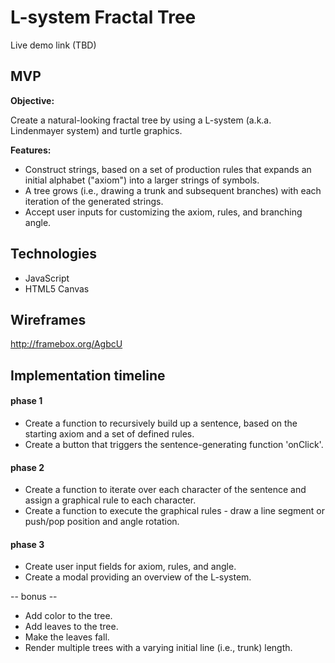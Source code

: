 # L-system Fractal Tree

Live demo link (TBD)

## MVP

**Objective:**

Create a natural-looking fractal tree by using a L-system (a.k.a. Lindenmayer system) and turtle graphics.

**Features:**

* Construct strings, based on a set of production rules that expands an initial alphabet ("axiom") into a larger strings of symbols.
* A tree grows (i.e., drawing a trunk and subsequent branches) with each iteration of the generated strings.
* Accept user inputs for customizing the axiom, rules, and branching angle.

## Technologies

* JavaScript
* HTML5 Canvas

## Wireframes

http://framebox.org/AgbcU

## Implementation timeline

#### phase 1 ####
* Create a function to recursively build up a sentence, based on the starting axiom and a set of defined rules.
* Create a button that triggers the sentence-generating function 'onClick'.

#### phase 2 ####
* Create a function to iterate over each character of the sentence and assign a graphical rule to each character.
* Create a function to execute the graphical rules - draw a line segment or push/pop position and angle rotation.

#### phase 3 ####
* Create user input fields for axiom, rules, and angle.
* Create a modal providing an overview of the L-system.

-- bonus --
* Add color to the tree.
* Add leaves to the tree.
* Make the leaves fall.
* Render multiple trees with a varying initial line (i.e., trunk) length.
